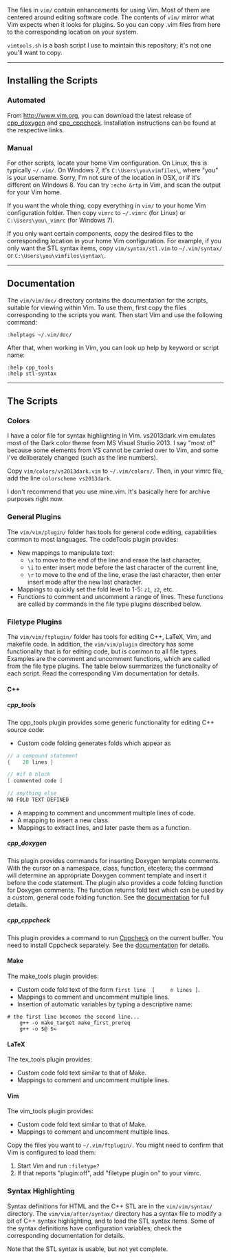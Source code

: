 The files in `vim/` contain enhancements for using Vim. Most of them are centered around editing software code. The contents of `vim/` mirror what Vim expects when it looks for plugins. So you can copy .vim files from here to the corresponding location on your system.

`vimtools.sh` is a bash script I use to maintain this repository; it's not one you'll want to copy.

---

## Installing the Scripts
### Automated
From http://www.vim.org, you can download the latest release of [cpp_doxygen](http://www.vim.org/scripts/script.php?script_id=5194) and [cpp_cppcheck](http://www.vim.org/scripts/script.php?script_id=5192). Installation instructions can be found at the respective links.

### Manual
For other scripts, locate your home Vim configuration. On Linux, this is typically `~/.vim/`. On Windows 7, it's `C:\Users\you\vimfiles\`, where "you" is your username. Sorry, I'm not sure of the location in OSX, or if it's different on Windows 8. You can try `:echo &rtp` in Vim, and scan the output for your Vim home.

If you want the whole thing, copy everything in `vim/` to your home Vim configuration folder. Then copy `vimrc` to `~/.vimrc` (for Linux) or `C:\Users\you\_vimrc` (for Windows 7).

If you only want certain components, copy the desired files to the corresponding location in your home Vim configuration. For example, if you only want the STL syntax items, copy `vim/syntax/stl.vim` to `~/.vim/syntax/` or `C:\Users\you\vimfiles\syntax\`.

---

## Documentation
The `vim/vim/doc/` directory contains the documentation for the scripts, suitable for viewing within Vim. To use them, first copy the files corresponding to the scripts you want. Then start Vim and use the following command:
```
:helptags ~/.vim/doc/
```
After that, when working in Vim, you can look up help by keyword or script name:
```
:help cpp_tools
:help stl-syntax
```

---
## The Scripts
### Colors
I have a color file for syntax highlighting in Vim. vs2013dark.vim emulates most of the Dark color theme from MS Visual Studio 2013. I say "most of" because some elements from VS cannot be carried over to Vim, and some I've deliberately changed (such as the line numbers).

Copy `vim/colors/vs2013dark.vim` to `~/.vim/colors/`. Then, in your vimrc file, add the line `colorscheme vs2013dark`.

I don't recommend that you use mine.vim. It's basically here for archive purposes right now.

### General Plugins
The `vim/vim/plugin/` folder has tools for general code editing, capabilities common to most languages. The codeTools plugin provides:
- New mappings to manipulate text:
  - `\x` to move to the end of the line and erase the last character,
  - `\i` to enter insert mode before the last character of the current line,
  - `\r` to move to the end of the line, erase the last character, then enter insert mode after the new last character.
- Mappings to quickly set the fold level to 1-5: `z1`, `z2`, etc.
- Functions to comment and uncomment a range of lines. These functions are called by commands in the file type plugins described below.

### Filetype Plugins
The `vim/vim/ftplugin/` folder has tools for editing C++, LaTeX, Vim, and makefile code. In addition, the `vim/vim/plugin` directory has some functionality that is for editing code, but is common to all file types. Examples are the comment and uncomment functions, which are called from the file type plugins. The table below summarizes the functionality of each script. Read the corresponding Vim documentation for details.

#### C++
##### cpp_tools
The cpp_tools plugin provides some generic functionality for editing C++ source code:
- Custom code folding generates folds which appear as
```c++
// a compound statement
{    20 lines }

// #if 0 block
[ commented code ]

// anything else
NO FOLD TEXT DEFINED
```
- A mapping to comment and uncomment multiple lines of code.
- A mapping to insert a new class.
- Mappings to extract lines, and later paste them as a function.

##### cpp_doxygen
This plugin provides commands for inserting Doxygen template comments. With the cursor on a namespace, class, function, etcetera; the command will determine an appropriate Doxygen comment template and insert it before the code statement. The plugin also provides a code folding function for Doxygen comments. The function returns fold text which can be used by a custom, general code folding function. See the [documentation](https://raw.githubusercontent.com/brobeson/Tools/master/vim/vim/doc/cpp_doxygen.txt) for full details.

##### cpp_cppcheck
This plugin provides a command to run [Cppcheck](http://cppcheck.sourceforge.net) on the current buffer. You need to install Cppcheck separately. See the [documentation](https://raw.githubusercontent.com/brobeson/Tools/master/vim/vim/doc/cpp_cppcheck.txt) for details.

#### Make
The make_tools plugin provides:
- Custom code fold text of the form `first line  [     n lines ]`.
- Mappings to comment and uncomment multiple lines.
- Insertion of automatic variables by typing a descriptive name:
```make
# the first line becomes the second line...
	g++ -o make_target make_first_prereq
    g++ -o $@ $<
```

#### LaTeX
The tex_tools plugin provides:
- Custom code fold text similar to that of Make.
- Mappings to comment and uncomment multiple lines.

#### Vim
The vim_tools plugin provides:
- Custom code fold text similar to that of Make.
- Mappings to comment and uncomment multiple lines.

Copy the files you want to `~/.vim/ftplugin/`. You might need to confirm that Vim is configured to load them:

1. Start Vim and run `:filetype?`
2. If that reports "plugin:off", add "filetype plugin on" to your vimrc.

### Syntax Highlighting
Syntax definitions for HTML and the C++ STL are in the `vim/vim/syntax/` directory. The `vim/vim/after/syntax/` directory has a syntax file to modify a bit of C++ syntax highlighting, and to load the STL syntax items. Some of the syntax definitions have configuration variables; check the corresponding documentation for details.

Note that the STL syntax is usable, but not yet complete.
